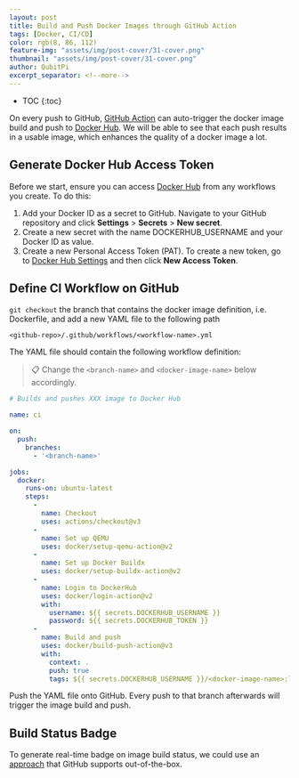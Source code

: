 ```yaml
---
layout: post
title: Build and Push Docker Images through GitHub Action
tags: [Docker, CI/CD]
color: rgb(8, 86, 112)
feature-img: "assets/img/post-cover/31-cover.png"
thumbnail: "assets/img/post-cover/31-cover.png"
author: QubitPi
excerpt_separator: <!--more-->
---
```


<!--more-->

* TOC
{:toc}

On every push to GitHub, [GitHub Action](https://github.com/marketplace/actions/build-and-push-docker-images) can
auto-trigger the docker image build and push to [Docker Hub](https://hub.docker.com). We will be able to see that each
push results in a usable image, which enhances the quality of a docker image a lot.

Generate Docker Hub Access Token
--------------------------------

Before we start, ensure you can access [Docker Hub](https://hub.docker.com/) from any workflows you create. To do this:

1. Add your Docker ID as a secret to GitHub. Navigate to your GitHub repository and click **Settings** > **Secrets** >
   **New secret**.
2. Create a new secret with the name DOCKERHUB_USERNAME and your Docker ID as value.
3. Create a new Personal Access Token (PAT). To create a new token, go to
   [Docker Hub Settings](https://hub.docker.com/settings/security) and then click **New Access Token**.

Define CI Workflow on GitHub
----------------------------

`git checkout` the branch that contains the docker image definition, i.e. Dockerfile, and add a new YAML file to the
following path

```
<github-repo>/.github/workflows/<workflow-name>.yml
```

The YAML file should contain the following workflow definition:

> 📋 Change the `<branch-name>` and `<docker-image-name>` below accordingly.

```yaml
# Builds and pushes XXX image to Docker Hub

name: ci

on:
  push:
    branches:
      - '<branch-name>'

jobs:
  docker:
    runs-on: ubuntu-latest
    steps:
      -
        name: Checkout
        uses: actions/checkout@v3
      -
        name: Set up QEMU
        uses: docker/setup-qemu-action@v2
      -
        name: Set up Docker Buildx
        uses: docker/setup-buildx-action@v2
      -
        name: Login to DockerHub
        uses: docker/login-action@v2
        with:
          username: ${{ secrets.DOCKERHUB_USERNAME }}
          password: ${{ secrets.DOCKERHUB_TOKEN }}
      -
        name: Build and push
        uses: docker/build-push-action@v3
        with:
          context: .
          push: true
          tags: ${{ secrets.DOCKERHUB_USERNAME }}/<docker-image-name>:latest
```

Push the YAML file onto GitHub. Every push to that branch afterwards will trigger the image build and push. 

Build Status Badge
------------------

To generate real-time badge on image build status, we could use an
[approach](https://docs.github.com/en/actions/monitoring-and-troubleshooting-workflows/adding-a-workflow-status-badge)
that GitHub supports out-of-the-box. 
